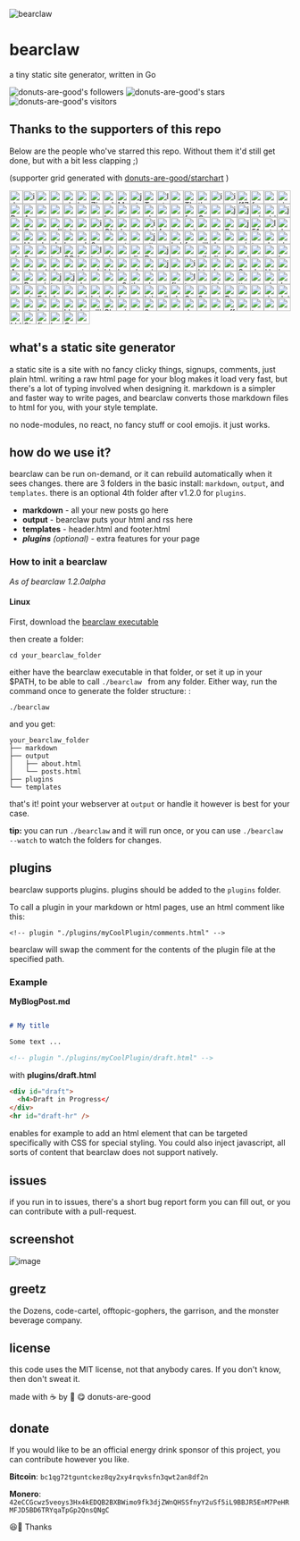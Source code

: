 ![bearclaw](https://user-images.githubusercontent.com/96031819/218302524-121cd81a-b552-45e5-b46e-5689bbf08390.png)
# bearclaw
a tiny static site generator, written in Go

![donuts-are-good's followers](https://img.shields.io/github/followers/donuts-are-good?&color=555&style=for-the-badge&label=followers) ![donuts-are-good's stars](https://img.shields.io/github/stars/donuts-are-good?affiliations=OWNER%2CCOLLABORATOR&color=555&style=for-the-badge) ![donuts-are-good's visitors](https://komarev.com/ghpvc/?username=donuts-are-good&color=555555&style=for-the-badge&label=visitors)

## Thanks to the supporters of this repo
Below are the people who've starred this repo. Without them it'd still get done, but with a bit less clapping ;)

(supporter grid generated with [donuts-are-good/starchart](https://github.com/donuts-are-good/starchart) )

<img height=24 width=24 src="https://avatars.githubusercontent.com/u/96031819?v=4" alt="donuts-are-good's avatar" title="donuts-are-good"/><img height=24 width=24 src="https://avatars.githubusercontent.com/u/71332326?v=4" alt="insolitum's avatar" title="insolitum"/><img height=24 width=24 src="https://avatars.githubusercontent.com/u/33086936?v=4" alt="mpldr's avatar" title="mpldr"/><img height=24 width=24 src="https://avatars.githubusercontent.com/u/83341867?v=4" alt="ramenbased's avatar" title="ramenbased"/><img height=24 width=24 src="https://avatars.githubusercontent.com/u/68368?v=4" alt="qbit's avatar" title="qbit"/><img height=24 width=24 src="https://avatars.githubusercontent.com/u/16841626?v=4" alt="horvski's avatar" title="horvski"/><img height=24 width=24 src="https://avatars.githubusercontent.com/u/26520924?v=4" alt="ZinRicky's avatar" title="ZinRicky"/><img height=24 width=24 src="https://avatars.githubusercontent.com/u/6362698?v=4" alt="ralgozino's avatar" title="ralgozino"/><img height=24 width=24 src="https://avatars.githubusercontent.com/u/7098804?v=4" alt="MattDemers's avatar" title="MattDemers"/><img height=24 width=24 src="https://avatars.githubusercontent.com/u/11037782?v=4" alt="jgbrwn's avatar" title="jgbrwn"/><img height=24 width=24 src="https://avatars.githubusercontent.com/u/68560840?v=4" alt="TakenMC's avatar" title="TakenMC"/><img height=24 width=24 src="https://avatars.githubusercontent.com/u/50343470?v=4" alt="luigibarbato's avatar" title="luigibarbato"/><img height=24 width=24 src="https://avatars.githubusercontent.com/u/5232965?v=4" alt="zamicol's avatar" title="zamicol"/><img height=24 width=24 src="https://avatars.githubusercontent.com/u/79346588?v=4" alt="TheShuckduck's avatar" title="TheShuckduck"/><img height=24 width=24 src="https://avatars.githubusercontent.com/u/217?v=4" alt="tkersey's avatar" title="tkersey"/><img height=24 width=24 src="https://avatars.githubusercontent.com/u/353918?v=4" alt="itwars's avatar" title="itwars"/><img height=24 width=24 src="https://avatars.githubusercontent.com/u/56121656?v=4" alt="iamcais's avatar" title="iamcais"/><img height=24 width=24 src="https://avatars.githubusercontent.com/u/23299193?v=4" alt="f1729's avatar" title="f1729"/><img height=24 width=24 src="https://avatars.githubusercontent.com/u/945075?v=4" alt="frankalicious's avatar" title="frankalicious"/><img height=24 width=24 src="https://avatars.githubusercontent.com/u/6848736?v=4" alt="roberthodapp's avatar" title="roberthodapp"/><img height=24 width=24 src="https://avatars.githubusercontent.com/u/28896876?v=4" alt="simulationguest's avatar" title="simulationguest"/><img height=24 width=24 src="https://avatars.githubusercontent.com/u/3662693?v=4" alt="RodrigoHahn's avatar" title="RodrigoHahn"/><img height=24 width=24 src="https://avatars.githubusercontent.com/u/5847?v=4" alt="Apreche's avatar" title="Apreche"/><img height=24 width=24 src="https://avatars.githubusercontent.com/u/31969517?v=4" alt="zubayrrr's avatar" title="zubayrrr"/><img height=24 width=24 src="https://avatars.githubusercontent.com/u/9178352?v=4" alt="mrjk05's avatar" title="mrjk05"/><img height=24 width=24 src="https://avatars.githubusercontent.com/u/3390639?v=4" alt="vorons's avatar" title="vorons"/><img height=24 width=24 src="https://avatars.githubusercontent.com/u/320397?v=4" alt="roycifer's avatar" title="roycifer"/><img height=24 width=24 src="https://avatars.githubusercontent.com/u/1280869?v=4" alt="aveekbhat's avatar" title="aveekbhat"/><img height=24 width=24 src="https://avatars.githubusercontent.com/u/299097?v=4" alt="betatron's avatar" title="betatron"/><img height=24 width=24 src="https://avatars.githubusercontent.com/u/711257?v=4" alt="teeheehee's avatar" title="teeheehee"/><img height=24 width=24 src="https://avatars.githubusercontent.com/u/19192104?v=4" alt="oznogon's avatar" title="oznogon"/><img height=24 width=24 src="https://avatars.githubusercontent.com/u/112922091?v=4" alt="cheetahzone's avatar" title="cheetahzone"/><img height=24 width=24 src="https://avatars.githubusercontent.com/u/2382127?v=4" alt="musicjunkieg's avatar" title="musicjunkieg"/><img height=24 width=24 src="https://avatars.githubusercontent.com/u/405972?v=4" alt="reorx's avatar" title="reorx"/><img height=24 width=24 src="https://avatars.githubusercontent.com/u/198178?v=4" alt="freespace's avatar" title="freespace"/><img height=24 width=24 src="https://avatars.githubusercontent.com/u/62988643?v=4" alt="Owain-S's avatar" title="Owain-S"/><img height=24 width=24 src="https://avatars.githubusercontent.com/u/32872980?v=4" alt="zarquin's avatar" title="zarquin"/><img height=24 width=24 src="https://avatars.githubusercontent.com/u/3323607?v=4" alt="jarrodoxical's avatar" title="jarrodoxical"/><img height=24 width=24 src="https://avatars.githubusercontent.com/u/1361123?v=4" alt="jonanderson10's avatar" title="jonanderson10"/><img height=24 width=24 src="https://avatars.githubusercontent.com/u/2114186?v=4" alt="sriramsamynathan's avatar" title="sriramsamynathan"/><img height=24 width=24 src="https://avatars.githubusercontent.com/u/637415?v=4" alt="sirinath's avatar" title="sirinath"/><img height=24 width=24 src="https://avatars.githubusercontent.com/u/12866?v=4" alt="jpoz's avatar" title="jpoz"/><img height=24 width=24 src="https://avatars.githubusercontent.com/u/104114432?v=4" alt="artlesshao's avatar" title="artlesshao"/><img height=24 width=24 src="https://avatars.githubusercontent.com/u/899321?v=4" alt="GreyDev's avatar" title="GreyDev"/><img height=24 width=24 src="https://avatars.githubusercontent.com/u/30691152?v=4" alt="notjedi's avatar" title="notjedi"/><img height=24 width=24 src="https://avatars.githubusercontent.com/u/3295092?v=4" alt="adityasanka's avatar" title="adityasanka"/><img height=24 width=24 src="https://avatars.githubusercontent.com/u/8691?v=4" alt="triptych's avatar" title="triptych"/><img height=24 width=24 src="https://avatars.githubusercontent.com/u/7477233?v=4" alt="vopi181's avatar" title="vopi181"/><img height=24 width=24 src="https://avatars.githubusercontent.com/u/1605764?v=4" alt="igufi's avatar" title="igufi"/><img height=24 width=24 src="https://avatars.githubusercontent.com/u/3900482?v=4" alt="GlenDC's avatar" title="GlenDC"/><img height=24 width=24 src="https://avatars.githubusercontent.com/u/5395723?v=4" alt="daveschumaker's avatar" title="daveschumaker"/><img height=24 width=24 src="https://avatars.githubusercontent.com/u/704872?v=4" alt="oudommeas's avatar" title="oudommeas"/><img height=24 width=24 src="https://avatars.githubusercontent.com/u/12671072?v=4" alt="iddan's avatar" title="iddan"/><img height=24 width=24 src="https://avatars.githubusercontent.com/u/6514772?v=4" alt="AquariusDue's avatar" title="AquariusDue"/><img height=24 width=24 src="https://avatars.githubusercontent.com/u/11752923?v=4" alt="tockards's avatar" title="tockards"/><img height=24 width=24 src="https://avatars.githubusercontent.com/u/150282?v=4" alt="asiermartinez's avatar" title="asiermartinez"/><img height=24 width=24 src="https://avatars.githubusercontent.com/u/4990437?v=4" alt="msubhash's avatar" title="msubhash"/><img height=24 width=24 src="https://avatars.githubusercontent.com/u/78207862?v=4" alt="romainpaoli's avatar" title="romainpaoli"/><img height=24 width=24 src="https://avatars.githubusercontent.com/u/868085?v=4" alt="Bedrovelsen's avatar" title="Bedrovelsen"/><img height=24 width=24 src="https://avatars.githubusercontent.com/u/7276380?v=4" alt="jlapaix's avatar" title="jlapaix"/><img height=24 width=24 src="https://avatars.githubusercontent.com/u/22991189?v=4" alt="5183nischal's avatar" title="5183nischal"/><img height=24 width=24 src="https://avatars.githubusercontent.com/u/7662793?v=4" alt="lukegg's avatar" title="lukegg"/><img height=24 width=24 src="https://avatars.githubusercontent.com/u/14281246?v=4" alt="dostie's avatar" title="dostie"/><img height=24 width=24 src="https://avatars.githubusercontent.com/u/30656767?v=4" alt="samcottle's avatar" title="samcottle"/><img height=24 width=24 src="https://avatars.githubusercontent.com/u/1638561?v=4" alt="HarrisonJackson's avatar" title="HarrisonJackson"/><img height=24 width=24 src="https://avatars.githubusercontent.com/u/8758132?v=4" alt="vladyio's avatar" title="vladyio"/><img height=24 width=24 src="https://avatars.githubusercontent.com/u/566844?v=4" alt="christoph00's avatar" title="christoph00"/><img height=24 width=24 src="https://avatars.githubusercontent.com/u/84460?v=4" alt="hwartig's avatar" title="hwartig"/><img height=24 width=24 src="https://avatars.githubusercontent.com/u/124629954?v=4" alt="ad-laurentius's avatar" title="ad-laurentius"/><img height=24 width=24 src="https://avatars.githubusercontent.com/u/104367919?v=4" alt="0x5f3's avatar" title="0x5f3"/><img height=24 width=24 src="https://avatars.githubusercontent.com/u/10968765?v=4" alt="yenbekbay's avatar" title="yenbekbay"/><img height=24 width=24 src="https://avatars.githubusercontent.com/u/75768?v=4" alt="mtron's avatar" title="mtron"/><img height=24 width=24 src="https://avatars.githubusercontent.com/u/37990858?v=4" alt="goranmoomin's avatar" title="goranmoomin"/><img height=24 width=24 src="https://avatars.githubusercontent.com/u/1237070?v=4" alt="julianxhokaxhiu's avatar" title="julianxhokaxhiu"/><img height=24 width=24 src="https://avatars.githubusercontent.com/u/68597908?v=4" alt="cosmic-flood's avatar" title="cosmic-flood"/><img height=24 width=24 src="https://avatars.githubusercontent.com/u/519433?v=4" alt="kaishin's avatar" title="kaishin"/><img height=24 width=24 src="https://avatars.githubusercontent.com/u/1113057?v=4" alt="fediaFedia's avatar" title="fediaFedia"/><img height=24 width=24 src="https://avatars.githubusercontent.com/u/35896706?v=4" alt="villacreses's avatar" title="villacreses"/><img height=24 width=24 src="https://avatars.githubusercontent.com/u/20537723?v=4" alt="dev-oskar's avatar" title="dev-oskar"/><img height=24 width=24 src="https://avatars.githubusercontent.com/u/15796851?v=4" alt="crendl's avatar" title="crendl"/><img height=24 width=24 src="https://avatars.githubusercontent.com/u/73650?v=4" alt="mickume's avatar" title="mickume"/><img height=24 width=24 src="https://avatars.githubusercontent.com/u/6660327?v=4" alt="t-var-s's avatar" title="t-var-s"/><img height=24 width=24 src="https://avatars.githubusercontent.com/u/7101501?v=4" alt="devnullity's avatar" title="devnullity"/><img height=24 width=24 src="https://avatars.githubusercontent.com/u/109930734?v=4" alt="vietphan-ioof's avatar" title="vietphan-ioof"/><img height=24 width=24 src="https://avatars.githubusercontent.com/u/26771145?v=4" alt="nicoloval's avatar" title="nicoloval"/><img height=24 width=24 src="https://avatars.githubusercontent.com/u/80297231?v=4" alt="0q2's avatar" title="0q2"/><img height=24 width=24 src="https://avatars.githubusercontent.com/u/136868?v=4" alt="zsellera's avatar" title="zsellera"/><img height=24 width=24 src="https://avatars.githubusercontent.com/u/749990?v=4" alt="lixoo81's avatar" title="lixoo81"/><img height=24 width=24 src="https://avatars.githubusercontent.com/u/68392445?v=4" alt="3Samourai's avatar" title="3Samourai"/><img height=24 width=24 src="https://avatars.githubusercontent.com/u/20612065?v=4" alt="korbiniak's avatar" title="korbiniak"/><img height=24 width=24 src="https://avatars.githubusercontent.com/u/53429650?v=4" alt="llgdd's avatar" title="llgdd"/><img height=24 width=24 src="https://avatars.githubusercontent.com/u/32209952?v=4" alt="aimen08's avatar" title="aimen08"/><img height=24 width=24 src="https://avatars.githubusercontent.com/u/16998799?v=4" alt="amadeuspagel's avatar" title="amadeuspagel"/><img height=24 width=24 src="https://avatars.githubusercontent.com/u/2486?v=4" alt="dingyi's avatar" title="dingyi"/><img height=24 width=24 src="https://avatars.githubusercontent.com/u/4614666?v=4" alt="Donnie's avatar" title="Donnie"/><img height=24 width=24 src="https://avatars.githubusercontent.com/u/105774456?v=4" alt="jacekschefler's avatar" title="jacekschefler"/><img height=24 width=24 src="https://avatars.githubusercontent.com/u/33498670?v=4" alt="norflin321's avatar" title="norflin321"/><img height=24 width=24 src="https://avatars.githubusercontent.com/u/395669?v=4" alt="azappella's avatar" title="azappella"/><img height=24 width=24 src="https://avatars.githubusercontent.com/u/5180878?v=4" alt="nik-s's avatar" title="nik-s"/><img height=24 width=24 src="https://avatars.githubusercontent.com/u/8069338?v=4" alt="djakaitis's avatar" title="djakaitis"/><img height=24 width=24 src="https://avatars.githubusercontent.com/u/76632257?v=4" alt="hollisticated-horse's avatar" title="hollisticated-horse"/><img height=24 width=24 src="https://avatars.githubusercontent.com/u/75911458?v=4" alt="voidptrptr's avatar" title="voidptrptr"/><img height=24 width=24 src="https://avatars.githubusercontent.com/u/22041463?v=4" alt="antiops's avatar" title="antiops"/><img height=24 width=24 src="https://avatars.githubusercontent.com/u/1075965?v=4" alt="takuan-osho's avatar" title="takuan-osho"/><img height=24 width=24 src="https://avatars.githubusercontent.com/u/8179545?v=4" alt="boxreb14's avatar" title="boxreb14"/><img height=24 width=24 src="https://avatars.githubusercontent.com/u/480724?v=4" alt="Amorymeltzer's avatar" title="Amorymeltzer"/><img height=24 width=24 src="https://avatars.githubusercontent.com/u/17181697?v=4" alt="chriswmartin's avatar" title="chriswmartin"/><img height=24 width=24 src="https://avatars.githubusercontent.com/u/6106530?v=4" alt="gridhawk's avatar" title="gridhawk"/><img height=24 width=24 src="https://avatars.githubusercontent.com/u/788347?v=4" alt="danielrangelmoreira's avatar" title="danielrangelmoreira"/><img height=24 width=24 src="https://avatars.githubusercontent.com/u/59229571?v=4" alt="quaintdev's avatar" title="quaintdev"/><img height=24 width=24 src="https://avatars.githubusercontent.com/u/7931934?v=4" alt="vinayrkumar's avatar" title="vinayrkumar"/><img height=24 width=24 src="https://avatars.githubusercontent.com/u/76493188?v=4" alt="whoibrar's avatar" title="whoibrar"/><img height=24 width=24 src="https://avatars.githubusercontent.com/u/29458506?v=4" alt="klaaay's avatar" title="klaaay"/><img height=24 width=24 src="https://avatars.githubusercontent.com/u/7111195?v=4" alt="bulbfreeman's avatar" title="bulbfreeman"/><img height=24 width=24 src="https://avatars.githubusercontent.com/u/58447309?v=4" alt="ohmygaugh-crypto's avatar" title="ohmygaugh-crypto"/><img height=24 width=24 src="https://avatars.githubusercontent.com/u/6293209?v=4" alt="mixedup4x4's avatar" title="mixedup4x4"/><img height=24 width=24 src="https://avatars.githubusercontent.com/u/57324475?v=4" alt="jamesauburn's avatar" title="jamesauburn"/><img height=24 width=24 src="https://avatars.githubusercontent.com/u/72028038?v=4" alt="yasledesma's avatar" title="yasledesma"/><img height=24 width=24 src="https://avatars.githubusercontent.com/u/11488356?v=4" alt="ibrahimBeladi's avatar" title="ibrahimBeladi"/><img height=24 width=24 src="https://avatars.githubusercontent.com/u/1606496?v=4" alt="htwyford's avatar" title="htwyford"/><img height=24 width=24 src="https://avatars.githubusercontent.com/u/17311736?v=4" alt="JohnBeyene's avatar" title="JohnBeyene"/><img height=24 width=24 src="https://avatars.githubusercontent.com/u/45949667?v=4" alt="samuelbutler's avatar" title="samuelbutler"/><img height=24 width=24 src="https://avatars.githubusercontent.com/u/884093?v=4" alt="SalGnt's avatar" title="SalGnt"/><img height=24 width=24 src="https://avatars.githubusercontent.com/u/3454131?v=4" alt="dcchambers's avatar" title="dcchambers"/><img height=24 width=24 src="https://avatars.githubusercontent.com/u/1859330?v=4" alt="Hazzamanic's avatar" title="Hazzamanic"/><img height=24 width=24 src="https://avatars.githubusercontent.com/u/105516142?v=4" alt="hrshshrma's avatar" title="hrshshrma"/><img height=24 width=24 src="https://avatars.githubusercontent.com/u/22394761?v=4" alt="orguetta's avatar" title="orguetta"/><img height=24 width=24 src="https://avatars.githubusercontent.com/u/7016247?v=4" alt="Pome-ro's avatar" title="Pome-ro"/><img height=24 width=24 src="https://avatars.githubusercontent.com/u/188119?v=4" alt="mikelittman's avatar" title="mikelittman"/><img height=24 width=24 src="https://avatars.githubusercontent.com/u/20298238?v=4" alt="jlucansky's avatar" title="jlucansky"/><img height=24 width=24 src="https://avatars.githubusercontent.com/u/8195?v=4" alt="jdoss's avatar" title="jdoss"/><img height=24 width=24 src="https://avatars.githubusercontent.com/u/6575619?v=4" alt="dedisuryadi's avatar" title="dedisuryadi"/><img height=24 width=24 src="https://avatars.githubusercontent.com/u/10601857?v=4" alt="andygeorge's avatar" title="andygeorge"/><img height=24 width=24 src="https://avatars.githubusercontent.com/u/483133?v=4" alt="vonmoltke's avatar" title="vonmoltke"/><img height=24 width=24 src="https://avatars.githubusercontent.com/u/35631?v=4" alt="a2800276's avatar" title="a2800276"/><img height=24 width=24 src="https://avatars.githubusercontent.com/u/328805?v=4" alt="theodesp's avatar" title="theodesp"/><img height=24 width=24 src="https://avatars.githubusercontent.com/u/5408720?v=4" alt="alexander-daniel's avatar" title="alexander-daniel"/><img height=24 width=24 src="https://avatars.githubusercontent.com/u/54605129?v=4" alt="noopsy's avatar" title="noopsy"/><img height=24 width=24 src="https://avatars.githubusercontent.com/u/122326493?v=4" alt="flatherz's avatar" title="flatherz"/><img height=24 width=24 src="https://avatars.githubusercontent.com/u/25562257?v=4" alt="litong-2017's avatar" title="litong-2017"/><img height=24 width=24 src="https://avatars.githubusercontent.com/u/4022487?v=4" alt="nyavorski's avatar" title="nyavorski"/><img height=24 width=24 src="https://avatars.githubusercontent.com/u/23124818?v=4" alt="tristanisham's avatar" title="tristanisham"/><img height=24 width=24 src="https://avatars.githubusercontent.com/u/2972950?v=4" alt="andryyy's avatar" title="andryyy"/><img height=24 width=24 src="https://avatars.githubusercontent.com/u/10456776?v=4" alt="ttgmichael's avatar" title="ttgmichael"/><img height=24 width=24 src="https://avatars.githubusercontent.com/u/355470?v=4" alt="usysrc's avatar" title="usysrc"/><img height=24 width=24 src="https://avatars.githubusercontent.com/u/96203496?v=4" alt="elpibegeek's avatar" title="elpibegeek"/><img height=24 width=24 src="https://avatars.githubusercontent.com/u/2591991?v=4" alt="JanJastrow's avatar" title="JanJastrow"/><img height=24 width=24 src="https://avatars.githubusercontent.com/u/16630701?v=4" alt="sophiabrandt's avatar" title="sophiabrandt"/><img height=24 width=24 src="https://avatars.githubusercontent.com/u/1719781?v=4" alt="pinpox's avatar" title="pinpox"/><img height=24 width=24 src="https://avatars.githubusercontent.com/u/2746374?v=4" alt="EdenEast's avatar" title="EdenEast"/><img height=24 width=24 src="https://avatars.githubusercontent.com/u/5291803?v=4" alt="doubleplusc's avatar" title="doubleplusc"/><img height=24 width=24 src="https://avatars.githubusercontent.com/u/102169?v=4" alt="usmanakram232's avatar" title="usmanakram232"/><img height=24 width=24 src="https://avatars.githubusercontent.com/u/8074?v=4" alt="grigio's avatar" title="grigio"/><img height=24 width=24 src="https://avatars.githubusercontent.com/u/624840?v=4" alt="briantkelley's avatar" title="briantkelley"/><img height=24 width=24 src="https://avatars.githubusercontent.com/u/5170612?v=4" alt="algustionesa's avatar" title="algustionesa"/><img height=24 width=24 src="https://avatars.githubusercontent.com/u/55907409?v=4" alt="fvckgrimm's avatar" title="fvckgrimm"/><img height=24 width=24 src="https://avatars.githubusercontent.com/u/16800558?v=4" alt="carterbourette's avatar" title="carterbourette"/><img height=24 width=24 src="https://avatars.githubusercontent.com/u/3750869?v=4" alt="ktkization's avatar" title="ktkization"/><img height=24 width=24 src="https://avatars.githubusercontent.com/u/64283810?v=4" alt="williycole's avatar" title="williycole"/><img height=24 width=24 src="https://avatars.githubusercontent.com/u/292738?v=4" alt="clsource's avatar" title="clsource"/><img height=24 width=24 src="https://avatars.githubusercontent.com/u/1036163?v=4" alt="SantoshSrinivas79's avatar" title="SantoshSrinivas79"/><img height=24 width=24 src="https://avatars.githubusercontent.com/u/20716142?v=4" alt="3raxton's avatar" title="3raxton"/><img height=24 width=24 src="https://avatars.githubusercontent.com/u/43866912?v=4" alt="vmc-7645's avatar" title="vmc-7645"/><img height=24 width=24 src="https://avatars.githubusercontent.com/u/58074586?v=4" alt="Daeraxa's avatar" title="Daeraxa"/><img height=24 width=24 src="https://avatars.githubusercontent.com/u/4571498?v=4" alt="tsujp's avatar" title="tsujp"/><img height=24 width=24 src="https://avatars.githubusercontent.com/u/16623935?v=4" alt="mzfr's avatar" title="mzfr"/><img height=24 width=24 src="https://avatars.githubusercontent.com/u/46460041?v=4" alt="daviduzondu's avatar" title="daviduzondu"/><img height=24 width=24 src="https://avatars.githubusercontent.com/u/12391?v=4" alt="dai's avatar" title="dai"/><img height=24 width=24 src="https://avatars.githubusercontent.com/u/6857926?v=4" alt="monopoly-db's avatar" title="monopoly-db"/><img height=24 width=24 src="https://avatars.githubusercontent.com/u/1509718?v=4" alt="atre14's avatar" title="atre14"/><img height=24 width=24 src="https://avatars.githubusercontent.com/u/1743504?v=4" alt="bocke's avatar" title="bocke"/><img height=24 width=24 src="https://avatars.githubusercontent.com/u/609828?v=4" alt="gpaes's avatar" title="gpaes"/><img height=24 width=24 src="https://avatars.githubusercontent.com/u/68492?v=4" alt="klebertertulino's avatar" title="klebertertulino"/><img height=24 width=24 src="https://avatars.githubusercontent.com/u/64837?v=4" alt="dmje's avatar" title="dmje"/><img height=24 width=24 src="https://avatars.githubusercontent.com/u/178641?v=4" alt="ellisonleao's avatar" title="ellisonleao"/><img height=24 width=24 src="https://avatars.githubusercontent.com/u/14279561?v=4" alt="Skyth3r's avatar" title="Skyth3r"/><img height=24 width=24 src="https://avatars.githubusercontent.com/u/93241?v=4" alt="michaelsmanley's avatar" title="michaelsmanley"/><img height=24 width=24 src="https://avatars.githubusercontent.com/u/1837916?v=4" alt="approximate's avatar" title="approximate"/><img height=24 width=24 src="https://avatars.githubusercontent.com/u/74379074?v=4" alt="2-1-1-2's avatar" title="2-1-1-2"/><img height=24 width=24 src="https://avatars.githubusercontent.com/u/55332216?v=4" alt="aaronkebede's avatar" title="aaronkebede"/><img height=24 width=24 src="https://avatars.githubusercontent.com/u/1545613?v=4" alt="nazgu1's avatar" title="nazgu1"/><img height=24 width=24 src="https://avatars.githubusercontent.com/u/11729897?v=4" alt="davidhaley's avatar" title="davidhaley"/><img height=24 width=24 src="https://avatars.githubusercontent.com/u/6173511?v=4" alt="yasmeen's avatar" title="yasmeen"/><img height=24 width=24 src="https://avatars.githubusercontent.com/u/1157246?v=4" alt="rwcrooks's avatar" title="rwcrooks"/><img height=24 width=24 src="https://avatars.githubusercontent.com/u/18105154?v=4" alt="offsounder's avatar" title="offsounder"/><img height=24 width=24 src="https://avatars.githubusercontent.com/u/8810597?v=4" alt="vaygr's avatar" title="vaygr"/><img height=24 width=24 src="https://avatars.githubusercontent.com/u/1420610?v=4" alt="terretta's avatar" title="terretta"/><img height=24 width=24 src="https://avatars.githubusercontent.com/u/44780846?v=4" alt="arrow2nd's avatar" title="arrow2nd"/><img height=24 width=24 src="https://avatars.githubusercontent.com/u/3395967?v=4" alt="puzzeljp's avatar" title="puzzeljp"/><img height=24 width=24 src="https://avatars.githubusercontent.com/u/82786436?v=4" alt="khira9504's avatar" title="khira9504"/><img height=24 width=24 src="https://avatars.githubusercontent.com/u/11828868?v=4" alt="StanleyLW's avatar" title="StanleyLW"/><img height=24 width=24 src="https://avatars.githubusercontent.com/u/6913198?v=4" alt="firestack's avatar" title="firestack"/><img height=24 width=24 src="https://avatars.githubusercontent.com/u/3195146?v=4" alt="banderson443's avatar" title="banderson443"/><img height=24 width=24 src="https://avatars.githubusercontent.com/u/39137?v=4" alt="Gooseus's avatar" title="Gooseus"/><img height=24 width=24 src="https://avatars.githubusercontent.com/u/13027104?v=4" alt="ymkz's avatar" title="ymkz"/>



## what's a static site generator
a static site is a site with no fancy clicky things, signups, comments, just plain html. writing a raw html page for your blog makes it load very fast, but there's a lot of typing involved when designing it. markdown is a simpler and faster way to write pages, and bearclaw converts those markdown files to html for you, with your style template. 

no node-modules, no react, no fancy stuff or cool emojis. it just works.

## how do we use it?
bearclaw can be run on-demand, or it can rebuild automatically when it sees changes. there are 3 folders in the basic install: `markdown`, `output`, and `templates`. there is an optional 4th folder after v1.2.0 for `plugins`.

- **markdown** - all your new posts go here
- **output** - bearclaw puts your html and rss here
- **templates** - header.html and footer.html
- ***plugins*** *(optional)* - extra features for your page

### How to init a bearclaw
*As of bearclaw 1.2.0alpha*

#### Linux
First, download the [bearclaw executable](https://github.com/donuts-are-good/bearclaw/releases)

then create a folder:
```
cd your_bearclaw_folder
```

either have the bearclaw executable in that folder, or set it up in your $PATH, to be able to call `./bearclaw ` from any folder.
Either way, run the command once to generate the folder structure: :

```
./bearclaw
```
and you get:
```
your_bearclaw_folder
├── markdown
├── output
│   ├── about.html
│   └── posts.html
├── plugins
└── templates
```

that's it! point your webserver at `output` or handle it however is best for your case.

**tip:** you can run `./bearclaw` and it will run once, or you can use `./bearclaw --watch` to watch the folders for changes.

## plugins
bearclaw supports plugins. 
plugins should be added to the `plugins` folder.

To call a plugin in your markdown or html pages, use an html comment like this: 
```
<!-- plugin "./plugins/myCoolPlugin/comments.html" -->
```
bearclaw will swap the comment for the contents of the plugin file at the specified path.

### Example

**MyBlogPost.md**
```markdown

# My title

Some text ...

<!-- plugin "./plugins/myCoolPlugin/draft.html" -->

```

with **plugins/draft.html**

```html
<div id="draft">
  <h4>Draft in Progress</
</div>
<hr id="draft-hr" />
```
enables for example to add an html element that can be targeted specifically with CSS for special styling. 
You could also inject javascript, all sorts of content that bearclaw does not support natively. 

## issues

if you run in to issues, there's a short bug report form you can fill out, or you can contribute with a pull-request.

## screenshot

![image](https://user-images.githubusercontent.com/96031819/218305635-75bdf421-e412-4b90-9f4a-26947219bf51.png)

## greetz

the Dozens, code-cartel, offtopic-gophers, the garrison, and the monster beverage company.

## license

this code uses the MIT license, not that anybody cares. If you don't know, then don't sweat it.

made with ☕ by 🍩 😋 donuts-are-good


## donate

If you would like to be an official energy drink sponsor of this project, you can contribute however you like.

**Bitcoin**: `bc1qg72tguntckez8qy2xy4rqvksfn3qwt2an8df2n`

**Monero**: `42eCCGcwz5veoys3Hx4kEDQB2BXBWimo9fk3djZWnQHSSfnyY2uSf5iL9BBJR5EnM7PeHRMFJD5BD6TRYqaTpGp2QnsQNgC` 

😆👏 Thanks

